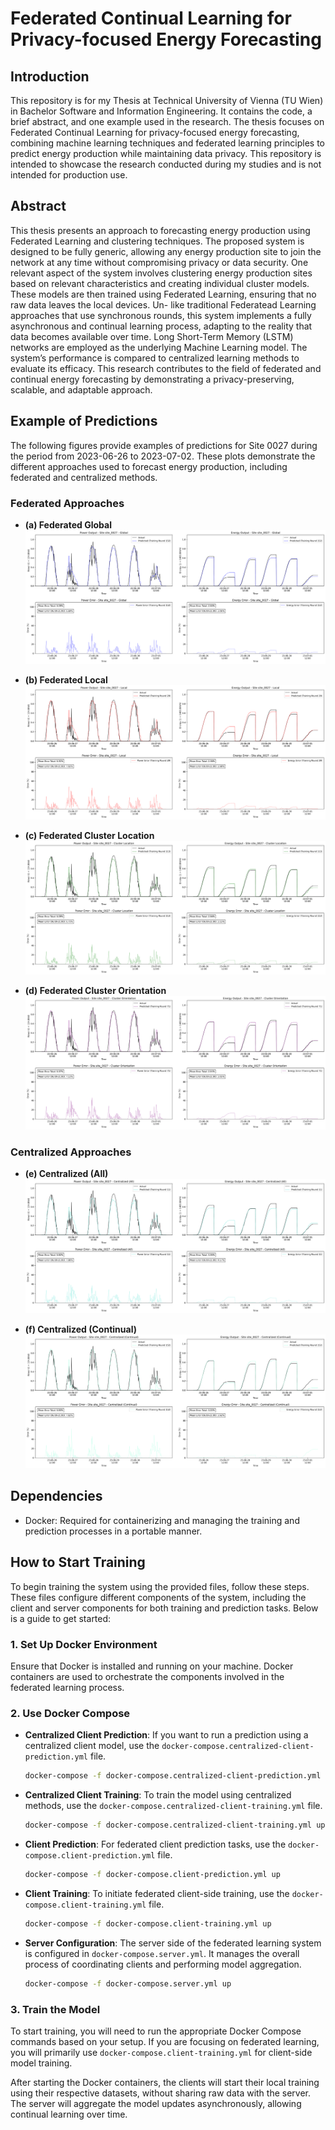 # Federated Continual Learning for Privacy-focused Energy Forecasting

## Introduction

This repository is for my Thesis at Technical University of Vienna (TU Wien) in Bachelor Software and Information Engineering. It contains the code, a brief abstract, and one example used in the research. The thesis focuses on Federated Continual Learning for privacy-focused energy forecasting, combining machine learning techniques and federated learning principles to predict energy production while maintaining data privacy. This repository is intended to showcase the research conducted during my studies and is not intended for production use.


## Abstract
This thesis presents an approach to forecasting energy production using Federated
Learning and clustering techniques. The proposed system is designed to be fully generic,
allowing any energy production site to join the network at any time without compromising
privacy or data security.
One relevant aspect of the system involves clustering energy production sites based on
relevant characteristics and creating individual cluster models. These models are then
trained using Federated Learning, ensuring that no raw data leaves the local devices. Un-
like traditional Federatead Learning approaches that use synchronous rounds, this system
implements a fully asynchronous and continual learning process, adapting to the reality
that data becomes available over time. Long Short-Term Memory (LSTM) networks
are employed as the underlying Machine Learning model. The system’s performance is
compared to centralized learning methods to evaluate its efficacy.
This research contributes to the field of federated and continual energy forecasting by
demonstrating a privacy-preserving, scalable, and adaptable approach.

## Example of Predictions

The following figures provide examples of predictions for Site 0027 during the period from 2023-06-26 to 2023-07-02. These plots demonstrate the different approaches used to forecast energy production, including federated and centralized methods.

### Federated Approaches

- **(a) Federated Global**  
  ![Federated Global](doc/assets/plots/federated_site_0027_week_2023-06-26_2023-07-02_global_combined.png)

- **(b) Federated Local**  
  ![Federated Local](doc/assets/plots/federated_site_0027_week_2023-06-26_2023-07-02_local_combined.png)

- **(c) Federated Cluster Location**  
  ![Federated Cluster Location](doc/assets/plots/federated_site_0027_week_2023-06-26_2023-07-02_cluster_location_combined.png)

- **(d) Federated Cluster Orientation**  
  ![Federated Cluster Orientation](doc/assets/plots/federated_site_0027_week_2023-06-26_2023-07-02_cluster_orientation_combined.png)

### Centralized Approaches

- **(e) Centralized (All)**  
  ![Centralized (All)](doc/assets/plots/centralized_all_site_0027_week_2023-06-26_2023-07-02_local_combined.png)

- **(f) Centralized (Continual)**  
  ![Centralized (Continual)](doc/assets/plots/centralized_continual_site_0027_week_2023-06-26_2023-07-02_local_combined.png)



## Dependencies
* Docker: Required for containerizing and managing the training and prediction processes in a portable manner.


## How to Start Training

To begin training the system using the provided files, follow these steps. These files configure different components of the system, including the client and server components for both training and prediction tasks. Below is a guide to get started:

### 1. Set Up Docker Environment
Ensure that Docker is installed and running on your machine. Docker containers are used to orchestrate the components involved in the federated learning process.

### 2. Use Docker Compose

- **Centralized Client Prediction**: If you want to run a prediction using a centralized client model, use the `docker-compose.centralized-client-prediction.yml` file.
    ```bash
    docker-compose -f docker-compose.centralized-client-prediction.yml up
    ```

- **Centralized Client Training**: To train the model using centralized methods, use the `docker-compose.centralized-client-training.yml` file.
    ```bash
    docker-compose -f docker-compose.centralized-client-training.yml up
    ```

- **Client Prediction**: For federated client prediction tasks, use the `docker-compose.client-prediction.yml` file.
    ```bash
    docker-compose -f docker-compose.client-prediction.yml up
    ```

- **Client Training**: To initiate federated client-side training, use the `docker-compose.client-training.yml` file.
    ```bash
    docker-compose -f docker-compose.client-training.yml up
    ```

- **Server Configuration**: The server side of the federated learning system is configured in `docker-compose.server.yml`. It manages the overall process of coordinating clients and performing model aggregation.
    ```bash
    docker-compose -f docker-compose.server.yml up
    ```

### 3. Train the Model
To start training, you will need to run the appropriate Docker Compose commands based on your setup. If you are focusing on federated learning, you will primarily use `docker-compose.client-training.yml` for client-side model training. 

After starting the Docker containers, the clients will start their local training using their respective datasets, without sharing raw data with the server. The server will aggregate the model updates asynchronously, allowing continual learning over time.

